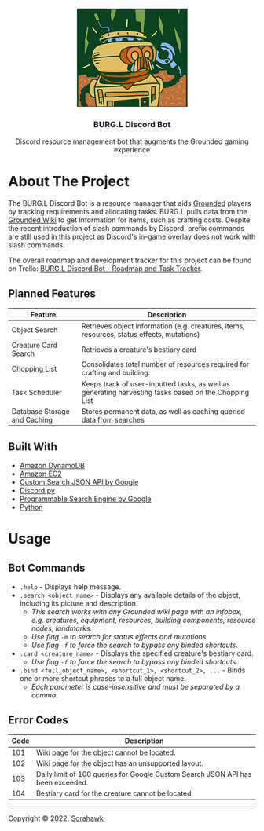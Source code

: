 <!-- PROJECT LOGO -->
<br />
<div align="center">
  <a href="https://github.com/Sorahawk/BURG.L_Discord_Bot">
    <img src="images/logo.jpg" alt="Logo" width="225" height="200">
  </a>
  <h3 align="center">BURG.L Discord Bot</h3>
  <p align="center">
    Discord resource management bot that augments the Grounded gaming experience
  </p>
</div>



# About The Project

The BURG.L Discord Bot is a resource manager that aids [Grounded](https://grounded.obsidian.net/) players by tracking requirements and allocating tasks. BURG.L pulls data from the [Grounded Wiki](https://grounded.fandom.com/wiki/Grounded_Wiki) to get information for items, such as crafting costs. Despite the recent introduction of slash commands by Discord, prefix commands are still used in this project as Discord's in-game overlay does not work with slash commands.

The overall roadmap and development tracker for this project can be found on Trello: [BURG.L Discord Bot - Roadmap and Task Tracker](https://trello.com/b/nBXnpnol/burgl-discord-bot-roadmap-and-task-tracker/).


## Planned Features

| Feature | Description |
| ------- | ----------- |
| Object Search | Retrieves object information (e.g. creatures, items, resources, status effects, mutations) |
| Creature Card Search | Retrieves a creature's bestiary card |
| Chopping List | Consolidates total number of resources required for crafting and building. |
| Task Scheduler | Keeps track of user-inputted tasks, as well as generating harvesting tasks based on the Chopping List |
| Database Storage and Caching | Stores permanent data, as well as caching queried data from searches |


## Built With

* [Amazon DynamoDB](https://aws.amazon.com/dynamodb/)
* [Amazon EC2](https://aws.amazon.com/ec2/)
* [Custom Search JSON API by Google](https://developers.google.com/custom-search/v1/introduction)
* [Discord.py](https://discordpy.readthedocs.io/)
* [Programmable Search Engine by Google](https://programmablesearchengine.google.com/)
* [Python](https://www.python.org/)



# Usage

## Bot Commands

* `.help` - Displays help message.
* `.search <object_name>` - Displays any available details of the object, including its picture and description.
    * _This search works with any Grounded wiki page with an infobox, e.g. creatures, equipment, resources, building components, resource nodes, landmarks._
    * _Use flag `-m` to search for status effects and mutations._
    * _Use flag `-f` to force the search to bypass any binded shortcuts._
* `.card <creature_name>` - Displays the specified creature's bestiary card.
    * _Use flag `-f` to force the search to bypass any binded shortcuts._
* `.bind <full_object_name>, <shortcut_1>, <shortcut_2>, ...` - Binds one or more shortcut phrases to a full object name.
    * _Each parameter is case-insensitive and must be separated by a comma._


## Error Codes

| Code | Description |
| ---- | ----------- |
| 101 | Wiki page for the object cannot be located. |
| 102 | Wiki page for the object has an unsupported layout. |
| 103 | Daily limit of 100 queries for Google Custom Search JSON API has been exceeded. |
| 104 | Bestiary card for the creature cannot be located. |

---

Copyright © 2022, [Sorahawk](https://github.com/Sorahawk)
